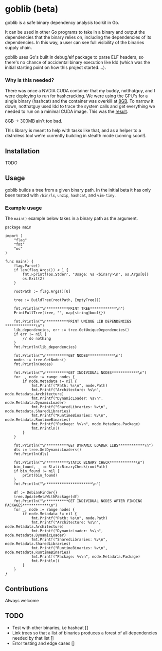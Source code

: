 # goblib (beta)
goblib is a safe binary dependency analysis toolkit in Go. 

It can be used in other Go programs to take in a binary and output the dependencies that the binary relies on, including the dependencies of its dependencies. In this way, a user can see full visibility of the binaries supply chain.

goblib uses Go's built in debug/elf package to parse ELF headers, so there's no chance of accidental binary execution like ldd (which was the initial starting point on how this project started....).

### Why is this needed?

There was once a NVDIA CUDA container that my buddy, notthatguy, and I were deploying to run for hashcracking. We were using the GPU's for a single binary (hashcat) and the container was overkill at [8GB](https://hub.docker.com/r/nvidia/cuda). To narrow it down, notthatguy used ldd to trace the system calls and get everything we needed to run on a minimal CUDA image. This was the [result](https://hub.docker.com/r/cerog/hashtopolis-nvidia-agent-lite12.0).

8GB -> 300MB ain't too bad. 

This library is meant to help with tasks like that, and as a helper to a distroless tool we're currently building in stealth mode (coming soon!).


## Installation

TODO

## Usage

goblib builds a tree from a given binary path. In the initial beta it has only been tested with `/bin/ls`, `unzip`, `hashcat`, and `vim-tiny`.

### Example usage

The `main()` example below takes in a binary path as the argument.

```
package main

import (
	"flag"
	"fmt"
	"os"
)

func main() {
	flag.Parse()
	if len(flag.Args()) < 1 {
		fmt.Fprintf(os.Stderr, "Usage: %s <binary>\n", os.Args[0])
		os.Exit(2)
	}

	rootPath := flag.Args()[0]

	tree := BuildTree(rootPath, EmptyTree())

	fmt.Println("\n**********PRINT TREE************\n")
	PrintFullTree(tree, "", map[string]bool{})

	fmt.Println("\n**********PRINT UNIQUE LIB DEPENDENCIES **************\n")
	lib_dependencies, err := tree.GetUniqueDependencies()
	if err != nil {
		// do nothing
	}
	fmt.Println(lib_dependencies)

	fmt.Println("\n**********GET NODES************\n")
	nodes := tree.GetNodes()
	fmt.Println(nodes)

	fmt.Println("\n**********GET INDIVIDUAL NODES************\n")
	for _, node := range nodes {
		if node.Metadata != nil {
			fmt.Printf("Path: %s\n", node.Path)
			fmt.Printf("Architecture: %s\n", node.Metadata.Architecture)
			fmt.Printf("DynamicLoader: %s\n", node.Metadata.DynamicLoader)
			fmt.Printf("SharedLibraries: %v\n", node.Metadata.SharedLibraries)
			fmt.Printf("RuntimeBinaries: %v\n", node.Metadata.RuntimeBinaries)
			fmt.Printf("Package: %v\n", node.Metadata.Package)
			fmt.Println()
		}
	}

	fmt.Println("\n**********GET DYNAMIC LOADER LIBS************\n")
	dls := tree.GetDynamicLoaders()
	fmt.Println(dls)

	fmt.Println("\n**********STATIC BINARY CHECK************\n")
	bin_found, _ := StaticBinaryCheck(rootPath)
	if bin_found != nil {
		print(bin_found)
	}
	fmt.Println("\n*********************\n")
	
	df := DebianFinder{}
	tree.UpdateMetaWithPackage(df)
	fmt.Println("\n**********GET INDIVIDUAL NODES AFTER FINDING PACKAGES************\n")
	for _, node := range nodes {
		if node.Metadata != nil {
			fmt.Printf("Path: %s\n", node.Path)
			fmt.Printf("Architecture: %s\n", node.Metadata.Architecture)
			fmt.Printf("DynamicLoader: %s\n", node.Metadata.DynamicLoader)
			fmt.Printf("SharedLibraries: %v\n", node.Metadata.SharedLibraries)
			fmt.Printf("RuntimeBinaries: %v\n", node.Metadata.RuntimeBinaries)
			fmt.Printf("Package: %v\n", node.Metadata.Package)
			fmt.Println()
		}
	}
}
```

## Contributions
Always welcome 

## TODO 
- Test with other binaries, i.e hashcat []
- Link trees so that a list of binaries produces a forest of all dependencies needed by that list []
- Error testing and edge cases []